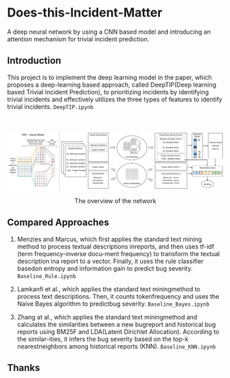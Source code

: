 # Does-this-Incident-Matter

A deep neural network by using a CNN based model and introducing an attention mechanism for trivial incident prediction.

## Introduction

This project is to implement the deep learning model in the paper, which proposes a deep-learning based approach, called DeepTIP(Deep learning based Trivial Incident Prediction), to prioritizing incidents by identifying trivial incidents and effectively utilizes the three types of features to identify trivial incidents. `DeepTIP.ipynb`

<br/></br>
![Architecture](Overviewpng.png) </br>
<center>The overview of the network </center>

## Compared Approaches

1. Menzies and Marcus, which first applies the standard text mining method to process textual descriptions inreports, and then uses tf-idf (term frequency-inverse docu-ment frequency) to transform the textual description ina report to a vector. Finally, it uses the rule classifier basedon entropy and information gain to predict bug severity. `Baseline_Rule.ipynb`

2. Lamkanfi et al., which applies the standard text miningmethod to process text descriptions. Then, it counts tokenfrequency and uses the Naive Bayes algorithm to predictbug severity. `Baseline_Bayes.ipynb`

3. Zhang at al., which applies the standard text miningmethod and calculates the similarities between a new bugreport and historical bug reports using BM25F and LDA(Latent Dirichlet Allocation). According to the similar-ities, it infers the bug severity based on the top-k nearestneighbors among historical reports (KNN). `Baseline_KNN.ipynb`

## Thanks
